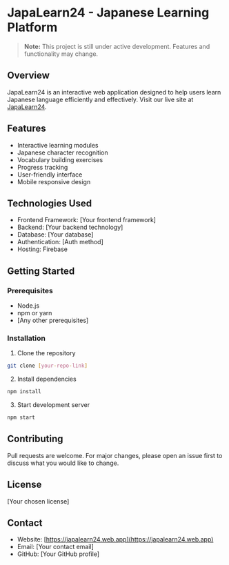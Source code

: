 # JapaLearn24 - Japanese Learning Platform

> **Note:** This project is still under active development. Features and functionality may change.

## Overview
JapaLearn24 is an interactive web application designed to help users learn Japanese language efficiently and effectively. Visit our live site at [JapaLearn24](https://japalearn24.web.app).

## Features
- Interactive learning modules
- Japanese character recognition
- Vocabulary building exercises
- Progress tracking
- User-friendly interface
- Mobile responsive design

## Technologies Used
- Frontend Framework: [Your frontend framework]
- Backend: [Your backend technology]
- Database: [Your database]
- Authentication: [Auth method]
- Hosting: Firebase

## Getting Started

### Prerequisites
- Node.js
- npm or yarn
- [Any other prerequisites]

### Installation
1. Clone the repository
```bash
git clone [your-repo-link]
```

2. Install dependencies
```bash
npm install
```

3. Start development server
```bash
npm start
```

## Contributing
Pull requests are welcome. For major changes, please open an issue first to discuss what you would like to change.

## License
[Your chosen license]

## Contact
- Website: [https://japalearn24.web.app](https://japalearn24.web.app)
- Email: [Your contact email]
- GitHub: [Your GitHub profile]
